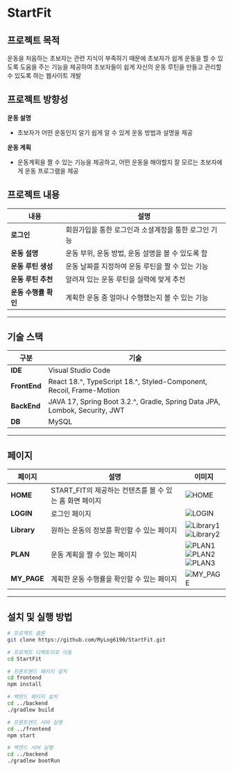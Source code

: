 # StartFit

## 프로젝트 목적

운동을 처음하는 초보자는 관련 지식이 부족하기 때문에 초보자가 쉽게 운동을 할 수 있도록 도움을 주는 기능을 제공하여 초보자들이 쉽게 자신의 운동 루틴을 만들고 관리할 수 있도록 하는 웹사이트 개발

## 프로젝트 방향성

**운동 설명**

- 초보자가 어떤 운동인지 알기 쉽게 알 수 있게 운동 방법과 설명을 제공

**운동 계획**

- 운동계획을 짤 수 있는 기능을 제공하고, 어떤 운동을 해야할지 잘 모르는 초보자에게 운동 프로그램을 제공

## 프로젝트 내용

| 내용                 | 설명                                                 |
| -------------------- | ---------------------------------------------------- |
| **로그인**           | 회원가입을 통한 로그인과 소셜계정을 통한 로그인 기능 |
| **운동 설명**        | 운동 부위, 운동 방법, 운동 설명을 볼 수 있도록 함    |
| **운동 루틴 생성**   | 운동 날짜를 지정하여 운동 루틴을 짤 수 있는 기능     |
| **운동 루틴 추천**   | 알려져 있는 운동 루틴을 실력에 맞게 추천             |
| **운동 수행률 확인** | 계획한 운동 중 얼마나 수행했는지 볼 수 있는 기능     |

---

## 기술 스택

| 구분         | 기술                                                                       |
| ------------ | -------------------------------------------------------------------------- |
| **IDE**      | Visual Studio Code                                                         |
| **FrontEnd** | React 18.^, TypeScript 18.^, Styled-Component, Recoil, Frame-Motion        |
| **BackEnd**  | JAVA 17, Spring Boot 3.2.^, Gradle, Spring Data JPA, Lombok, Security, JWT |
| **DB**       | MySQL                                                                      |

---

## 페이지

| 페이지      | 설명                                                    | 이미지                                                                                                                                                                                                                                                                                                                   |
| ----------- | ------------------------------------------------------- | ------------------------------------------------------------------------------------------------------------------------------------------------------------------------------------------------------------------------------------------------------------------------------------------------------------------------ |
| **HOME**    | START_FIT의 제공하는 컨텐츠를 볼 수 있는 홈 화면 페이지 | ![HOME](https://github.com/MyLog6190/StartFit/assets/92650448/a092e489-9569-436a-b6c2-93e5c548d215)                                                                                                                                                                                                                      |
| **LOGIN**   | 로그인 페이지                                           | ![LOGIN](https://github.com/MyLog6190/StartFit/assets/92650448/220c3505-a0de-49d1-a31a-4eda1de0752a)                                                                                                                                                                                                                     |
| **Library** | 원하는 운동의 정보를 확인할 수 있는 페이지              | ![Library1](https://github.com/MyLog6190/StartFit/assets/92650448/5e1198e0-9f5d-4f96-ae77-8374a5ea3f7a) <br> ![Library2](https://github.com/MyLog6190/StartFit/assets/92650448/09d7fc79-7681-4d3f-85dd-40e12a84b49a)                                                                                                     |
| **PLAN**    | 운동 계획을 짤 수 있는 페이지                           | ![PLAN1](https://github.com/MyLog6190/StartFit/assets/92650448/cfe00eb2-f9f2-425f-9331-f68de52ecc81) <br> ![PLAN2](https://github.com/MyLog6190/StartFit/assets/92650448/00a2e883-3bf5-4e86-9a1f-83f99e773241) <br> ![PLAN3](https://github.com/MyLog6190/StartFit/assets/92650448/0223d232-c68d-43b6-9f74-ccb39ce2d9e3) |
| **MY_PAGE** | 계획한 운동 수행률을 확인할 수 있는 페이지              | ![MY_PAGE](https://github.com/MyLog6190/StartFit/assets/92650448/3b9ac1e7-7461-4cf8-8e0c-7981be40964c)                                                                                                                                                                                                                   |

---

## 설치 및 실행 방법

```bash
# 프로젝트 클론
git clone https://github.com/MyLog6190/StartFit.git

# 프로젝트 디렉토리로 이동
cd StartFit

# 프론트엔드 패키지 설치
cd frontend
npm install

# 백엔드 패키지 설치
cd ../backend
./gradlew build

# 프론트엔드 서버 실행
cd ../frontend
npm start

# 백엔드 서버 실행
cd ../backend
./gradlew bootRun
```
